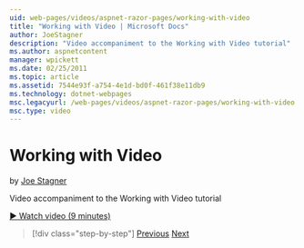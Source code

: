 ```yaml
---
uid: web-pages/videos/aspnet-razor-pages/working-with-video
title: "Working with Video | Microsoft Docs"
author: JoeStagner
description: "Video accompaniment to the Working with Video tutorial"
ms.author: aspnetcontent
manager: wpickett
ms.date: 02/25/2011
ms.topic: article
ms.assetid: 7544e93f-a754-4e1d-bd0f-461f38e11db9
ms.technology: dotnet-webpages
msc.legacyurl: /web-pages/videos/aspnet-razor-pages/working-with-video
msc.type: video
---
```

Working with Video
====================
by [Joe Stagner](https://github.com/JoeStagner)

Video accompaniment to the Working with Video tutorial

[&#9654; Watch video (9 minutes)](https://channel9.msdn.com/Blogs/ASP-NET-Site-Videos/working-with-video)

> [!div class="step-by-step"]
> [Previous](working-with-images.md)
> [Next](adding-email-to-your-web-site.md)
